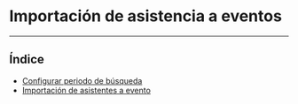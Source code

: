 # Importación de asistencia a eventos
------------------------

## Índice

  * [Configurar periodo de búsqueda](./periodobusqueda.md)
  * [Importación de asistentes a evento](./importacionasistentes.md)